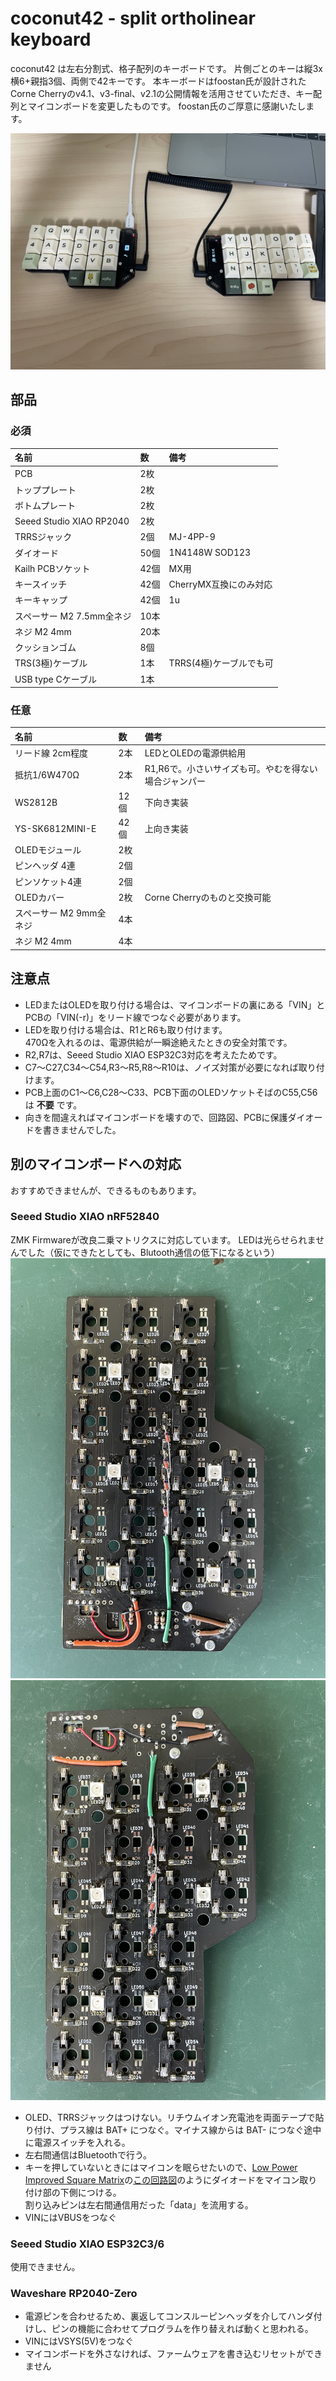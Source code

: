 # coconut42 - split ortholinear keyboard
coconut42 は左右分割式、格子配列のキーボードです。
片側ごとのキーは縦3x横6+親指3個、両側で42キーです。
本キーボードはfoostan氏が設計されたCorne Cherryのv4.1、v3-final、v2.1の公開情報を活用させていただき、キー配列とマイコンボードを変更したものです。
foostan氏のご厚意に感謝いたします。

![coconut42](images/IMG_0189.jpeg)

## 部品
### 必須
|名前|数|備考|
|:-|:-|:-|
|PCB|2枚||
|トッププレート|2枚||
|ボトムプレート|2枚||
|Seeed Studio XIAO RP2040|2枚||
|TRRSジャック|2個|MJ-4PP-9|
|ダイオード|50個|1N4148W SOD123|
|Kailh PCBソケット|42個|MX用|
|キースイッチ|42個|CherryMX互換にのみ対応 |
|キーキャップ|42個|1u|
|スペーサー M2 7.5mm全ネジ|10本||
|ネジ M2 4mm|20本||
|クッションゴム|8個||
|TRS(3極)ケーブル|1本|TRRS(4極)ケーブルでも可 |
|USB type Cケーブル |1本||
### 任意
| 名前 | 数 | 備考 |
|:-|:-|:-|
|リード線 2cm程度|2本|LEDとOLEDの電源供給用|
|抵抗1/6W470Ω|2本|R1,R6で。小さいサイズも可。やむを得ない場合ジャンパー|
|WS2812B|12個|下向き実装|
|YS-SK6812MINI-E|42個|上向き実装|
|OLEDモジュール|2枚||
|ピンヘッダ 4連|2個||
|ピンソケット4連|2個||
|OLEDカバー|2枚|Corne Cherryのものと交換可能|
|スペーサー M2 9mm全ネジ|4本||
|ネジ M2 4mm|4本||
## 注意点
* LEDまたはOLEDを取り付ける場合は、マイコンボードの裏にある「VIN」とPCBの「VIN(-r)」をリード線でつなぐ必要があります。
* LEDを取り付ける場合は、R1とR6も取り付けます。  
470Ωを入れるのは、電源供給が一瞬途絶えたときの安全対策です。
* R2,R7は、Seeed Studio XIAO ESP32C3対応を考えたためです。
* C7〜C27,C34〜C54,R3〜R5,R8〜R10は、ノイズ対策が必要になれば取り付けます。
* PCB上面のC1〜C6,C28〜C33、PCB下面のOLEDソケットそばのC55,C56は __不要__ です。
* 向きを間違えればマイコンボードを壊すので、回路図、PCBに保護ダイオードを書きませんでした。
## 別のマイコンボードへの対応
おすすめできませんが、できるものもあります。
### Seeed Studio XIAO nRF52840
ZMK Firmwareが改良二乗マトリクスに対応しています。
LEDは光らせられませんでした（仮にできたとしても、Blutooth通信の低下になるという）
![coconut42ble_left_from_below](images/IMG_0197.jpeg)
![coconut42ble_right_from_below](images/IMG_0196.jpeg)
* OLED、TRRSジャックはつけない。リチウムイオン充電池を両面テープで貼り付け、プラス線は BAT+ につなぐ。マイナス線からは BAT- につなぐ途中に電源スイッチを入れる。
* 左右間通信はBluetoothで行う。
* キーを押していないときにはマイコンを眠らせたいので、[Low Power Improved Square Matrix](https://kbd.news/Low-Power-Improved-Square-Matrix-1810.html)の[この回路図](https://kbd.news/pic/article/1810/4-pin-improved-square-matrix-low-power.png)のようにダイオードをマイコン取り付け部の下側につける。  
割り込みピンは左右間通信用だった「data」を流用する。
* VINにはVBUSをつなぐ
### Seeed Studio XIAO ESP32C3/6
使用できません。
### Waveshare RP2040-Zero
* 電源ピンを合わせるため、裏返してコンスルーピンヘッダを介してハンダ付けし、ピンの機能に合わせてプログラムを作り替えれば動くと思われる。
* VINにはVSYS(5V)をつなぐ
* マイコンボードを外さなければ、ファームウェアを書き込むリセットができません
